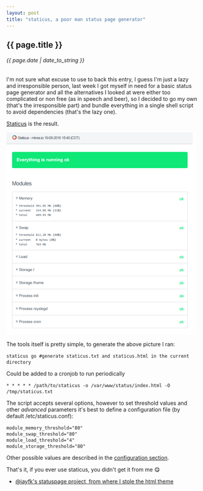 ```yaml
---
layout: post
title: "staticus, a poor man status page generator"
---
```


## {{ page.title }}

###### {{ page.date | date_to_string }}

I'm not sure what excuse to use to back this entry, I guess I'm just a lazy and irresponsible person, last week I got myself in need for a basic status page generator and all the alternatives I looked at were either too complicated or non free (as in speech and beer), so I decided to go my own (that's the irresponsible part) and bundle everything in a single shell script to avoid dependencies (that's the lazy one).

[Staticus](https://github.com/chilicuil/learn/blob/master/sh/tools/staticus) is the result.

**[![](/assets/img/staticus-1.png)](/assets/img/staticus-1.png)**

The tools itself is pretty simple, to generate the above picture I ran:

    staticus go #generate staticus.txt and staticus.html in the current directory

Could be added to a cronjob to run periodically

    * * * * * /path/to/staticus -o /var/www/status/index.html -O /tmp/staticus.txt

The script accepts several options, however to set threshold values and other _advanced_ parameters it's best to define a configuration file (by default /etc/staticus.conf):

    module_memory_threshold="80"
    module_swap_threshold="80"
    module_load_threshold="4"
    module_storage_threshold="80"

Other possible values are described in the [configuration section](https://github.com/chilicuil/learn/blob/master/sh/tools/staticus#L8).

That's it, if you ever use staticus, you didn't get it from me &#128523;

- [@jayfk's statuspage project, from where I stole the html theme](https://github.com/jayfk/statuspage)
